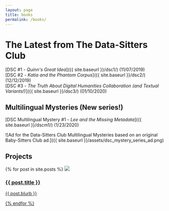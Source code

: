 ```yaml
---
layout: page
title: books
permalink: /books/
---
```


# The Latest from The Data-Sitters Club

[DSC #1 - _Quinn's Great Idea_]({{ site.baseurl }}/dsc1/) (11/07/2019)  
[DSC #2 - *Katia and the Phantom Corpus*]({{ site.baseurl }}/dsc2/) (12/12/2019)  
[DSC #3 - *The Truth About Digital Humanities Collaboration (and Textual Variants!)*]({{ site.baseurl }}/dsc3/) (01/10/2020)

## Multilingual Mysteries (New series!)

[DSC Multilingual Mystery #1 - _Lee and the Missing Metadata_]({{ site.baseurl }}/dscm1/) (1/23/2020)

![Ad for the Data-Sitters Club Multilingual Mysteries based on an original Baby-Sitters Club ad.]({{ site.baseurl }}/assets/dsc_mystery_series_ad.png)


<h2>Projects</h2>
{% for post in site.posts %}
	<img src="{{ site.baseurl }}/assets/bookcoovers/{{ post.cover }}" />
    <h3 class="postlist"><a href="{{ post.url }}">{{ post.title }}</h3>
	<p class="postlist">{{ post.blurb }}</p>			
{% endfor %}
